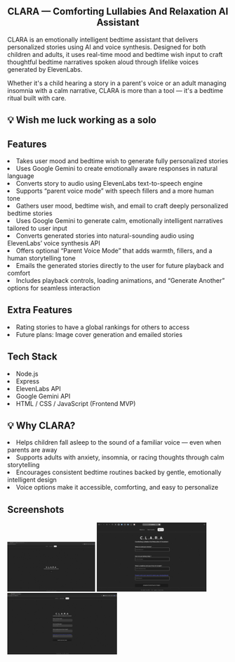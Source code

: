 <h2 align="center"> CLARA — Comforting Lullabies And Relaxation AI Assistant </h2>

CLARA is an emotionally intelligent bedtime assistant that delivers personalized stories using AI and voice synthesis. Designed for both children and adults, it uses real-time mood and bedtime wish input to craft thoughtful bedtime narratives spoken aloud through lifelike voices generated by ElevenLabs.

Whether it's a child hearing a story in a parent's voice or an adult managing insomnia with a calm narrative, CLARA is more than a tool — it's a bedtime ritual built with care.

## 💡 Wish me luck working as a solo

## Features

<li> Takes user mood and bedtime wish to generate fully personalized stories </li>
<li> Uses Google Gemini to create emotionally aware responses in natural language </li>
<li> Converts story to audio using ElevenLabs text-to-speech engine </li>
<li> Supports “parent voice mode” with speech fillers and a more human tone </li>
<li> Gathers user mood, bedtime wish, and email to craft deeply personalized bedtime stories </li>
<li> Uses Google Gemini to generate calm, emotionally intelligent narratives tailored to user input </li>
<li> Converts generated stories into natural-sounding audio using ElevenLabs’ voice synthesis API </li>
<li> Offers optional “Parent Voice Mode” that adds warmth, fillers, and a human storytelling tone </li>
<li> Emails the generated stories directly to the user for future playback and comfort </li>
<li> Includes playback controls, loading animations, and “Generate Another” options for seamless interaction </li>


## Extra Features

<li> Rating stories to have a global rankings for others to access</li>
<li> Future plans: Image cover generation and emailed stories </li>

## Tech Stack

<li> Node.js </li>
<li> Express </li>
<li> ElevenLabs API </li>
<li> Google Gemini API </li>
<li> HTML / CSS / JavaScript (Frontend MVP) </li>

## 💡 Why CLARA?

<li> Helps children fall asleep to the sound of a familiar voice — even when parents are away </li>
<li> Supports adults with anxiety, insomnia, or racing thoughts through calm storytelling </li>
<li> Encourages consistent bedtime routines backed by gentle, emotionally intelligent design </li>
<li> Voice options make it accessible, comforting, and easy to personalize </li>

## Screenshots
<div>
<img width="200" alt = "active view2" src="1.png" />
<img width="250" height ="auto" alt="Active view" src="2.png" />
  <img width="250" height ="auto" alt="Active view" src="3.png" />
</div>
